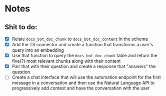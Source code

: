 # Notes

## Shit to do:

- [x] Relate `docs_bot_doc_chunk` to `docs_bot_doc_content` in the schema
- [x] Add the TS connector and create a function that transforms a user's query into an embedding
- [x] Use that function to query the `docs_bot_doc_chunk` table and return the five(?) most relevant chunks along with
      their content
- [x] Pair that with their question and create a response that "answers" the question
- [ ] Create a chat interface that will use the automation endpoint for the first message in a conversation and then use
      the Natural Language API to progressively add context and have the conversation with the user
